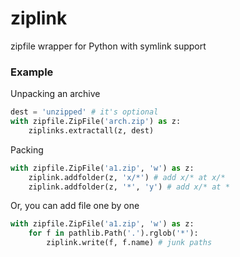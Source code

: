 # ziplink

zipfile wrapper for Python with symlink support

### Example

Unpacking an archive

```python
dest = 'unzipped' # it's optional
with zipfile.ZipFile('arch.zip') as z:
    ziplinks.extractall(z, dest)
```
Packing

```python
with zipfile.ZipFile('a1.zip', 'w') as z:
    ziplink.addfolder(z, 'x/*') # add x/* at x/*
    ziplink.addfolder(z, '*', 'y') # add x/* at *
```

Or, you can add file one by one
```python
with zipfile.ZipFile('a1.zip', 'w') as z:
    for f in pathlib.Path('.').rglob('*'):
        ziplink.write(f, f.name) # junk paths
```
